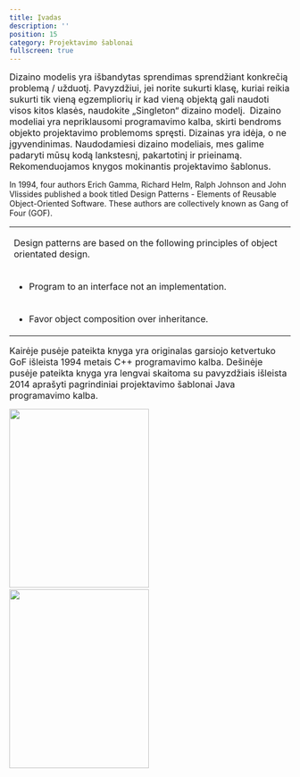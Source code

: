 ```yaml
---
title: Įvadas
description: ''
position: 15
category: Projektavimo šablonai
fullscreen: true
---
```


<p><span style="font-size: medium;">Dizaino modelis yra išbandytas sprendimas sprendžiant konkrečią problemą / užduotį.&nbsp;</span><span style="font-size: medium;">Pavyzdžiui, jei norite sukurti klasę, kuriai reikia sukurti tik vieną egzempliorių ir kad vieną objektą gali naudoti visos kitos klasės, naudokite „Singleton“ dizaino modelį.&nbsp;</span>
    <span
        style="font-size: medium;">Dizaino modeliai yra nepriklausomi programavimo kalba, skirti bendroms objekto projektavimo problemoms spręsti.&nbsp;</span><span style="font-size: medium;">Dizainas yra idėja, o ne įgyvendinimas.&nbsp;</span><span style="font-size: medium;">Naudodamiesi dizaino modeliais, mes galime padaryti mūsų kodą lankstesnį, pakartotinį ir prieinamą.&nbsp;</span>
        <span
            style="font-size: medium;">Rekomenduojamos knygos mokinantis projektavimo šablonus.</span>
</p>
<p dir="ltr"><span>In </span><span>1994</span><span>, four authors Erich Gamma, Richard Helm, Ralph Johnson and John Vlissides published a book titled </span><span>Design Patterns - Elements of Reusable Object-Oriented Software.</span><span> These authors are collectively known as Gang of Four (GOF).</span></p>
<p><span style="font-size: medium;"><span><span></span></span>
    </span>
</p>
<table>
    <colgroup>
        <col width="894px">
    </colgroup>
    <tbody>
        <tr>
            <td>
                <p dir="ltr"><span>Design patterns are based on the following principles of object orientated design.</span></p>
            </td>
        </tr>
        <tr>
            <td>
                <ul>
                    <li dir="ltr">
                        <p dir="ltr"><span>Program to an interface not an implementation.</span></p>
                    </li>
                </ul>
            </td>
        </tr>
        <tr>
            <td>
                <ul>
                    <li dir="ltr">
                        <p dir="ltr"><span>Favor object composition over inheritance.</span></p>
                    </li>
                </ul>
            </td>
        </tr>
    </tbody>
</table>
<p><span style="font-size: medium;"></span></p>
<p><span style="font-size: medium;">Kairėje pusėje pateikta knyga yra originalas garsiojo ketvertuko GoF išleista 1994 metais C++ programavimo kalba. Dešinėje pusėje pateikta knyga yra lengvai skaitoma su pavyzdžiais išleista 2014 aprašyti pagrindiniai projektavimo šablonai Java programavimo kalba.&nbsp;&nbsp;&nbsp;&nbsp;&nbsp;</span></p>
<p><span id="docs-internal-guid-8584cb93-7fff-a6be-7a38-73478f0afad6"><img style="display: inline!important;" src="https://lh6.googleusercontent.com/G61ybZnqVFnDySKbXBAls0qtlwj_Mf18P2wyBcr-dJBFAS3PpKoh89JpxdCNehAraQS_40fvEPetthjxPub9iz_MKi2zHcwjMjnwcgK_FEzbNbSxFC2Co-lyUUIB_4Pa35CMXLFglyQ" width="250px;" height="320px;">&nbsp;</span>
    <span
        id="docs-internal-guid-9611880f-7fff-c190-b5e6-6e5dcb8cf9d5"><img style="display: inline!important;" src="https://lh5.googleusercontent.com/LKggmolXjo8nAMUtyqhDU6mmA0zZNTAP2shOBB3ktiYEm9Bmd4eRO44Mp4Yl_mCMpo98WxGkiZ0rNjDLOVk0q1Y5g5LEjBes21Ald_W7f7PoR_58iHxoNAusm2lypvUvLYIvZY_W5Sw" width="250px;" height="320px;"></span>
</p>
<p></p>
